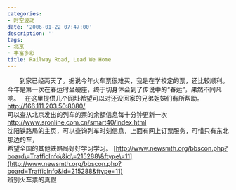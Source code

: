 ```yaml
---
categories:
- 时空波动
date: '2006-01-22 07:47:00'
description: ''
tags:
- 北京
- 丰富多彩
title: Railway Road, Lead We Home
---
```

       到家已经两天了。据说今年火车票很难买，我是在学校定的票，还比较顺利。今年是第一次在春运时坐硬座，终于切身体会到了传说中的“春运”，果然不同凡响。
 
在这里提供几个网址希望可以对还没回家的兄弟姐妹们有所帮助。
[http://166\.111\.203\.50:8080/](http://166.111.203.50:8080/)  
可以查从北京发出的列车的票的余额信息每十分钟更新一次
<http://www.sronline.com.cn/smart40/index.html>  
沈阳铁路局的主页，可以查询列车时刻信息，上面有网上订票服务，可惜只有东北那边的车，  
希望全国的其他铁路局好好学习学习。
[http://www.newsmth.org/bbscon.php?board\=TrafficInfo\&id\=215288\&ftype\=11](http://www.newsmth.org/bbscon.php?board=TrafficInfo&id=215288&ftype=11)  
辨别火车票的真假
  
 